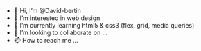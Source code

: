 - 👋 Hi, I’m @David-bertin
- 👀 I’m interested in web design
- 🌱 I’m currently learning html5 & css3 (flex, grid, media queries)
- 💞️ I’m looking to collaborate on ...
- 📫 How to reach me ...

<!---
David-bertin/David-bertin is a ✨ special ✨ repository because its `README.md` (this file) appears on your GitHub profile.
You can click the Preview link to take a look at your changes.
--->
